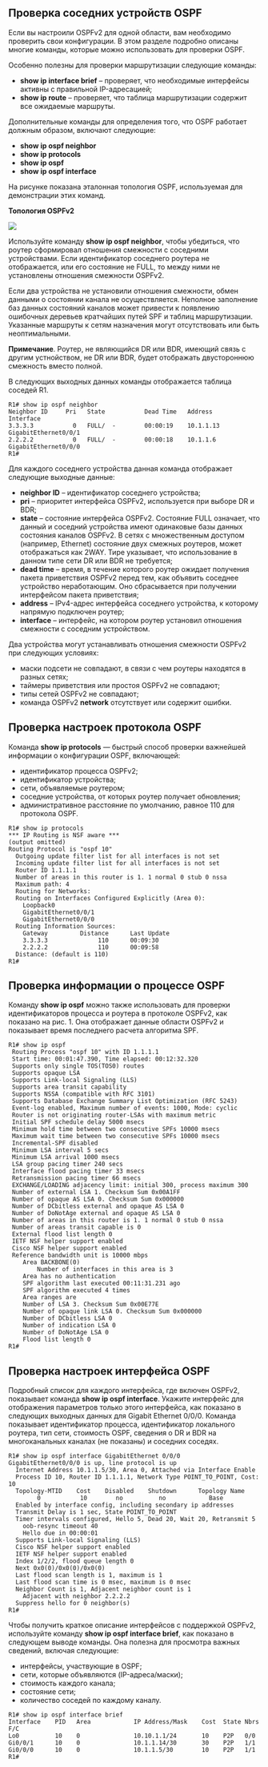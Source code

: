 <!-- 2.6.1 -->
## Проверка соседних устройств OSPF

Если вы настроили OSPFv2 для одной области, вам необходимо проверить свои конфигурации. В этом разделе подробно описаны многие команды, которые можно использовать для проверки OSPF.

Особенно полезны для проверки маршрутизации следующие команды:

* **show ip interface brief** – проверяет, что необходимые интерфейсы активны с правильной IP-адресацией;
* **show ip route** – проверяет, что таблица маршрутизации содержит все ожидаемые маршруты.

Дополнительные команды для определения того, что OSPF работает должным образом, включают следующие:

* **show ip ospf neighbor** 
* **show ip protocols** 
* **show ip ospf** 
* **show ip ospf interface** 

На рисунке показана эталонная топология OSPF, используемая для демонстрации этих команд.

**Топология OSPFv2**

![](./assets/2.6.1.png)
<!-- /courses/ensa-dl/ae8e6570-34fd-11eb-ba19-f1886492e0e4/aeb3a0b0-34fd-11eb-ba19-f1886492e0e4/assets/c5c0d962-1c46-11ea-af56-e368b99e9723.svg -->

<!--
стандартная топология сети OSPFv2, используемая в этом модуле, как описано в 2.1.1
-->

Используйте команду **show ip ospf neighbor**, чтобы убедиться, что роутер сформировал отношения смежности с соседними устройствами. Если идентификатор соседнего роутера не отображается, или его состояние не FULL, то между ними не установлены отношения смежности OSPFv2.

Если два устройства не установили отношения смежности, обмен данными о состоянии канала не осуществляется. Неполное заполнение баз данных состояний каналов может привести к появлению ошибочных деревьев кратчайших путей SPF и таблиц маршрутизации. Указанные маршруты к сетям назначения могут отсутствовать или быть неоптимальными.

**Примечание**. Роутер, не являющийся DR или BDR, имеющий связь с другим устнойством, не DR или BDR, будет отображать двустороннюю смежность вместо полной.

В следующих выходных данных команды отображается таблица соседей R1.

```
R1# show ip ospf neighbor 
Neighbor ID     Pri   State           Dead Time   Address         Interface
3.3.3.3           0   FULL/  -        00:00:19    10.1.1.13       GigabitEthernet0/0/1
2.2.2.2           0   FULL/  -        00:00:18    10.1.1.6        GigabitEthernet0/0/0
R1#
```

Для каждого соседнего устройства данная команда отображает следующие выходные данные:

* **neighbor ID** – идентификатор соседнего устройства;
* **pri** – приоритет интерфейса OSPFv2, используется при выборе DR и BDR;
* **state** – состояние интерфейса OSPFv2. Состояние FULL означает, что данный и соседний устройства имеют одинаковые базы данных состояния каналов OSPFv2. В сетях с множественным доступом (например, Ethernet) состояние двух смежных роутеров, может отображаться как 2WAY. Тире указывает, что использование в данном типе сети DR или BDR не требуется;
* **dead time** – время, в течение которого роутер ожидает получения пакета приветствия OSPFv2 перед тем, как объявить соседнее устройство неработающим. Оно сбрасывается при получении интерфейсом пакета приветствия;
* **address** – IPv4-адрес интерфейса соседнего устройства, к которому напрямую подключен роутер; 
* **interface** – интерфейс, на котором роутер установил отношения смежности с соседним устройством.

Два устройства могут устанавливать отношения смежности OSPFv2 при следующих условиях:

* маски подсети не совпадают, в связи с чем роутеры находятся в разных сетях;
* таймеры приветствия или простоя OSPFv2 не совпадают;
* типы сетей OSPFv2 не совпадают;
* команда OSPFv2 **network** отсутствует или содержит ошибки.

<!-- 2.6.2 -->
## Проверка настроек протокола OSPF

Команда **show ip protocols** — быстрый способ проверки важнейшей информации о конфигурации OSPF, включающей:

- идентификатор процесса OSPFv2;
- идентификатор устройства;
- сети, объявляемые роутером;
- соседние устройства, от которых роутер получает обновления;
- административное расстояние по умолчанию, равное 110 для протокола OSPF.

```
R1# show ip protocols
*** IP Routing is NSF aware ***
(output omitted)
Routing Protocol is "ospf 10"
  Outgoing update filter list for all interfaces is not set
  Incoming update filter list for all interfaces is not set
  Router ID 1.1.1.1
  Number of areas in this router is 1. 1 normal 0 stub 0 nssa
  Maximum path: 4
  Routing for Networks:
  Routing on Interfaces Configured Explicitly (Area 0):
    Loopback0
    GigabitEthernet0/0/1
    GigabitEthernet0/0/0
  Routing Information Sources:
    Gateway         Distance      Last Update
    3.3.3.3              110      00:09:30
    2.2.2.2              110      00:09:58
  Distance: (default is 110)
R1#
```

<!-- 2.6.3 -->
## Проверка информации о процессе OSPF

Команду **show ip ospf** можно также использовать для проверки идентификаторов процесса и роутера в протоколе OSPFv2, как показано на рис. 1. Она отображает данные области OSPFv2 и показывает время последнего расчета алгоритма SPF.

```
R1# show ip ospf      
 Routing Process "ospf 10" with ID 1.1.1.1
 Start time: 00:01:47.390, Time elapsed: 00:12:32.320
 Supports only single TOS(TOS0) routes
 Supports opaque LSA
 Supports Link-local Signaling (LLS)
 Supports area transit capability
 Supports NSSA (compatible with RFC 3101)
 Supports Database Exchange Summary List Optimization (RFC 5243)
 Event-log enabled, Maximum number of events: 1000, Mode: cyclic
 Router is not originating router-LSAs with maximum metric
 Initial SPF schedule delay 5000 msecs
 Minimum hold time between two consecutive SPFs 10000 msecs
 Maximum wait time between two consecutive SPFs 10000 msecs
 Incremental-SPF disabled
 Minimum LSA interval 5 secs
 Minimum LSA arrival 1000 msecs
 LSA group pacing timer 240 secs
 Interface flood pacing timer 33 msecs
 Retransmission pacing timer 66 msecs
 EXCHANGE/LOADING adjacency limit: initial 300, process maximum 300
 Number of external LSA 1. Checksum Sum 0x00A1FF
 Number of opaque AS LSA 0. Checksum Sum 0x000000
 Number of DCbitless external and opaque AS LSA 0
 Number of DoNotAge external and opaque AS LSA 0
 Number of areas in this router is 1. 1 normal 0 stub 0 nssa
 Number of areas transit capable is 0
 External flood list length 0
 IETF NSF helper support enabled
 Cisco NSF helper support enabled
 Reference bandwidth unit is 10000 mbps
    Area BACKBONE(0)
        Number of interfaces in this area is 3
	Area has no authentication
	SPF algorithm last executed 00:11:31.231 ago
	SPF algorithm executed 4 times
	Area ranges are
	Number of LSA 3. Checksum Sum 0x00E77E
	Number of opaque link LSA 0. Checksum Sum 0x000000
	Number of DCbitless LSA 0
	Number of indication LSA 0
	Number of DoNotAge LSA 0
	Flood list length 0
R1#
```

<!-- 2.6.4 -->
## Проверка настроек интерфейса OSPF

Подробный список для каждого интерфейса, где включен OSPFv2, показывает команда **show ip ospf interface**. Укажите интерфейс для отображения параметров только этого интерфейса, как показано в следующих выходных данных для Gigabit Ethernet 0/0/0. Команда показывает идентификатор процесса, идентификатор локального роутера, тип сети, стоимость OSPF, сведения о DR и BDR на многоканальных каналах (не показаны) и соседних соседях.

```
R1# show ip ospf interface GigabitEthernet 0/0/0
GigabitEthernet0/0/0 is up, line protocol is up 
  Internet Address 10.1.1.5/30, Area 0, Attached via Interface Enable
  Process ID 10, Router ID 1.1.1.1, Network Type POINT_TO_POINT, Cost: 10
  Topology-MTID    Cost    Disabled    Shutdown      Topology Name
        0           10        no          no            Base
  Enabled by interface config, including secondary ip addresses
  Transmit Delay is 1 sec, State POINT_TO_POINT
  Timer intervals configured, Hello 5, Dead 20, Wait 20, Retransmit 5
    oob-resync timeout 40
    Hello due in 00:00:01
  Supports Link-local Signaling (LLS)
  Cisco NSF helper support enabled
  IETF NSF helper support enabled
  Index 1/2/2, flood queue length 0
  Next 0x0(0)/0x0(0)/0x0(0)
  Last flood scan length is 1, maximum is 1
  Last flood scan time is 0 msec, maximum is 0 msec
  Neighbor Count is 1, Adjacent neighbor count is 1 
    Adjacent with neighbor 2.2.2.2
  Suppress hello for 0 neighbor(s)
R1#
```

Чтобы получить краткое описание интерфейсов с поддержкой OSPFv2, используйте команду **show ip ospf interface brief**, как показано в следующем выводе команды. Она полезна для просмотра важных сведений, включая следующие:

* интерфейсы, участвующие в OSPF;
* сети, которые объявляются (IP-адреса/маски);
* стоимость каждого канала;
* состояние сети;
* количество соседей по каждому каналу.

```
R1# show ip ospf interface brief
Interface    PID   Area            IP Address/Mask    Cost  State Nbrs F/C
Lo0          10    0               10.10.1.1/24       10    P2P   0/0
Gi0/0/1      10    0               10.1.1.14/30       30    P2P   1/1
Gi0/0/0      10    0               10.1.1.5/30        10    P2P   1/1
R1#
```

<!-- 2.6.5 -->
<!-- syntax -->

